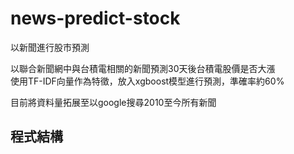 # news-predict-stock

以新聞進行股市預測  
  
以聯合新聞網中與台積電相關的新聞預測30天後台積電股價是否大漲  
使用TF-IDF向量作為特徵，放入xgboost模型進行預測，準確率約60%  
  
目前將資料量拓展至以google搜尋2010至今所有新聞  

## 程式結構  
